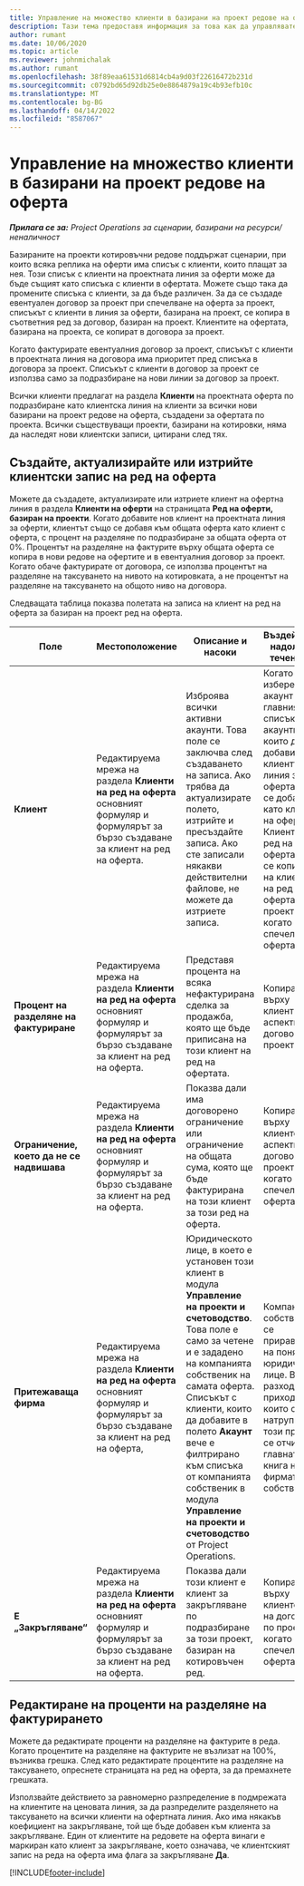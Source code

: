 ```yaml
---
title: Управление на множество клиенти в базирани на проект редове на оферта
description: Тази тема предоставя информация за това как да управлявате множество клиенти в базирани на проект редове на оферта.
author: rumant
ms.date: 10/06/2020
ms.topic: article
ms.reviewer: johnmichalak
ms.author: rumant
ms.openlocfilehash: 38f89eaa61531d6814cb4a9d03f22616472b231d
ms.sourcegitcommit: c0792bd65d92db25e0e8864879a19c4b93efb10c
ms.translationtype: MT
ms.contentlocale: bg-BG
ms.lasthandoff: 04/14/2022
ms.locfileid: "8587067"
---
```

# <a name="manage-multiple-customers-on-project-based-quote-lines"></a>Управление на множество клиенти в базирани на проект редове на оферта

_**Прилага се за:** Project Operations за сценарии, базирани на ресурси/неналичност_

Базираните на проекти котировъчни редове поддържат сценарии, при които всяка реплика на оферти има списък с клиенти, които плащат за нея. Този списък с клиенти на проектната линия за оферти може да бъде същият като списъка с клиенти в офертата. Можете също така да промените списъка с клиенти, за да бъде различен. За да се създаде евентуален договор за проект при спечелване на оферта за проект, списъкът с клиенти в линия за оферти, базирана на проект, се копира в съответния ред за договор, базиран на проект. Клиентите на офертата, базирана на проекта, се копират в договора за проект.

Когато фактурирате евентуалния договор за проект, списъкът с клиенти в проектната линия на договора има приоритет пред списъка в договора за проект. Списъкът с клиенти в договор за проект се използва само за подразбиране на нови линии за договор за проект.

Всички клиенти предлагат на раздела **Клиенти** на проектната оферта по подразбиране като клиентска линия на клиенти за всички нови базирани на проект редове на оферта, създадени за офертата по проекта. Всички съществуващи проекти, базирани на котировки, няма да наследят нови клиентски записи, цитирани след тях.

## <a name="create-update-or-delete-a-quote-line-customer-record"></a>Създайте, актуализирайте или изтрийте клиентски запис на ред на оферта

Можете да създадете, актуализирате или изтриете клиент на офертна линия в раздела **Клиенти на оферти** на страницата **Ред на оферти, базиран на проекти**. Когато добавите нов клиент на проектната линия за оферти, клиентът също се добавя към общата оферта като клиент с оферта, с процент на разделяне по подразбиране за общата оферта от 0%. Процентът на разделяне на фактурите върху общата оферта се копира в нови редове на офертите и в евентуалния договор за проект. Когато обаче фактурирате от договора, се използва процентът на разделяне на таксуването на нивото на котировката, а не процентът на разделяне на таксуването на общото ниво на договора. 

Следващата таблица показва полетата на записа на клиент на ред на оферта за базиран на проект ред на оферта.

| Поле | Местоположение | Описание и насоки | Въздействие надолу по течението |
| --- | --- | --- | --- |
| **Клиент** | Редактируема мрежа на раздела **Клиенти на ред на оферта** основният формуляр и формулярът за бързо създаване за клиент на ред на оферта. | Изброява всички активни акаунти. Това поле се заключва след създаването на записа. Ако трябва да актуализирате полето, изтрийте и пресъздайте записа. Ако сте записали някакви действителни файлове, не можете да изтриете записа. | Когато изберете акаунт от главния списък с акаунти, които да добавите, клиентът на линия за оферта също се добавя като клиент на офертата. Клиентите на ред на оферта също се копират на клиентите на ред на оферта по проекта, когато се спечели оферта. |
| **Процент на разделяне на фактуриране** | Редактируема мрежа на раздела **Клиенти на ред на оферта** основният формуляр и формулярът за бързо създаване за клиент на ред на оферта. | Представя процента на всяка нефактурирана сделка за продажба, която ще бъде приписана на този клиент на ред на офертата. | Копира се върху клиентите на аспекти на договор по проект. |
| **Ограничение, което да не се надвишава** | Редактируема мрежа на раздела **Клиенти на ред на оферта** основният формуляр и формулярът за бързо създаване за клиент на ред на оферта. | Показва дали има договорено ограничение или ограничение на общата сума, която ще бъде фактурирана на този клиент за този ред на оферта. | Копира се върху клиентските аспекти на договор по проекта, когато се спечели оферта. |
| **Притежаваща фирма** | Редактируема мрежа на раздела **Клиенти на ред на оферта** основният формуляр и формулярът за бързо създаване за клиент на ред на оферта, | Юридическото лице, в което е установен този клиент в модула **Управление на проекти и счетоводство**. Това поле е само за четене и е зададено на компанията собственик на самата оферта. Списъкът с клиенти, които да добавите в полето **Акаунт** вече е филтрирано към списъка от компанията собственик в модула **Управление на проекти и счетоводство** от Project Operations. | Компанията собственик се приравнява на понятието юридическо лице. Всички разходи и приходи, които се натрупват от този проект, се отчитат в главната книга на фирмата собственик. |
| **Е „Закръгляване“** | Редактируема мрежа на раздела **Клиенти на ред на оферта** основният формуляр и формулярът за бързо създаване за клиент на ред на оферта. | Показва дали този клиент е клиент за закръгляване по подразбиране за този проект, базиран на котировъчен ред. | Копира се върху клиентските на договор по проекта, когато се спечели оферта. |

## <a name="edit-billing-split-percentages"></a>Редактиране на проценти на разделяне на фактурирането

Можете да редактирате проценти на разделяне на фактурите в реда. Когато процентите на разделяне на фактурите не възлизат на 100%, възниква грешка. След като редактирате процентите на разделяне на таксуването, опреснете страницата на ред на оферта, за да премахнете грешката.

Използвайте действието за равномерно разпределение в подмрежата на клиентите на ценовата линия, за да разпределите разделянето на таксуването на всички клиенти на офертната линия. Ако има някакъв коефициент на закръгляване, той ще бъде добавен към клиента за закръгляване. Един от клиентите на редовете на оферта винаги е маркиран като клиент за закръгляване, което означава, че клиентският запис на реда на оферта има флага за закръгляване **Да**. 


[!INCLUDE[footer-include](../includes/footer-banner.md)]